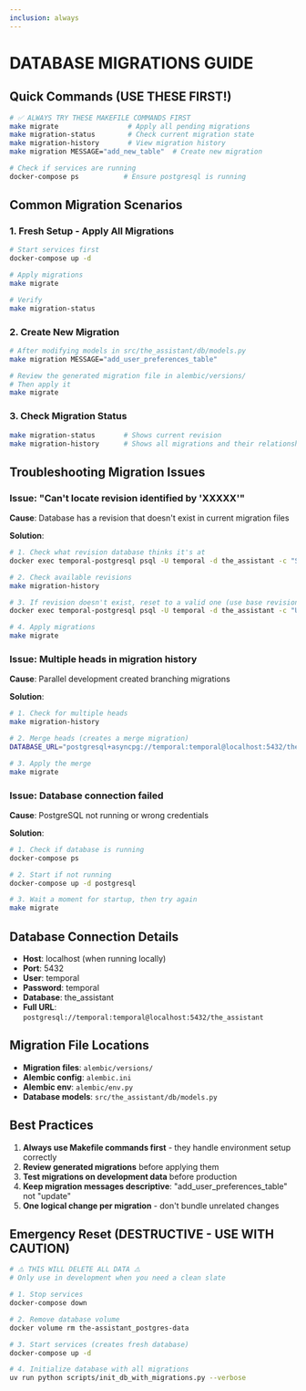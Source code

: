 ```yaml
---
inclusion: always
---
```


# DATABASE MIGRATIONS GUIDE

## Quick Commands (USE THESE FIRST!)
```bash
# ✅ ALWAYS TRY THESE MAKEFILE COMMANDS FIRST
make migrate                 # Apply all pending migrations
make migration-status        # Check current migration state  
make migration-history       # View migration history
make migration MESSAGE="add_new_table"  # Create new migration

# Check if services are running
docker-compose ps           # Ensure postgresql is running
```

## Common Migration Scenarios

### 1. Fresh Setup - Apply All Migrations
```bash
# Start services first
docker-compose up -d

# Apply migrations
make migrate

# Verify
make migration-status
```

### 2. Create New Migration
```bash
# After modifying models in src/the_assistant/db/models.py
make migration MESSAGE="add_user_preferences_table"

# Review the generated migration file in alembic/versions/
# Then apply it
make migrate
```

### 3. Check Migration Status
```bash
make migration-status       # Shows current revision
make migration-history      # Shows all migrations and their relationships
```

## Troubleshooting Migration Issues

### Issue: "Can't locate revision identified by 'XXXXX'"
**Cause**: Database has a revision that doesn't exist in current migration files

**Solution**:
```bash
# 1. Check what revision database thinks it's at
docker exec temporal-postgresql psql -U temporal -d the_assistant -c "SELECT * FROM alembic_version;"

# 2. Check available revisions
make migration-history

# 3. If revision doesn't exist, reset to a valid one (use base revision from history)
docker exec temporal-postgresql psql -U temporal -d the_assistant -c "UPDATE alembic_version SET version_num = '7cc1a1bbfedb';"

# 4. Apply migrations
make migrate
```

### Issue: Multiple heads in migration history
**Cause**: Parallel development created branching migrations

**Solution**:
```bash
# 1. Check for multiple heads
make migration-history

# 2. Merge heads (creates a merge migration)
DATABASE_URL="postgresql+asyncpg://temporal:temporal@localhost:5432/the_assistant" uv run alembic merge heads -m "merge migration heads"

# 3. Apply the merge
make migrate
```

### Issue: Database connection failed
**Cause**: PostgreSQL not running or wrong credentials

**Solution**:
```bash
# 1. Check if database is running
docker-compose ps

# 2. Start if not running
docker-compose up -d postgresql

# 3. Wait a moment for startup, then try again
make migrate
```

## Database Connection Details
- **Host**: localhost (when running locally)
- **Port**: 5432
- **User**: temporal
- **Password**: temporal  
- **Database**: the_assistant
- **Full URL**: `postgresql://temporal:temporal@localhost:5432/the_assistant`

## Migration File Locations
- **Migration files**: `alembic/versions/`
- **Alembic config**: `alembic.ini`
- **Alembic env**: `alembic/env.py`
- **Database models**: `src/the_assistant/db/models.py`

## Best Practices
1. **Always use Makefile commands first** - they handle environment setup correctly
2. **Review generated migrations** before applying them
3. **Test migrations on development data** before production
4. **Keep migration messages descriptive**: "add_user_preferences_table" not "update"
5. **One logical change per migration** - don't bundle unrelated changes

## Emergency Reset (DESTRUCTIVE - USE WITH CAUTION)
```bash
# ⚠️ THIS WILL DELETE ALL DATA ⚠️
# Only use in development when you need a clean slate

# 1. Stop services
docker-compose down

# 2. Remove database volume
docker volume rm the-assistant_postgres-data

# 3. Start services (creates fresh database)
docker-compose up -d

# 4. Initialize database with all migrations
uv run python scripts/init_db_with_migrations.py --verbose
```